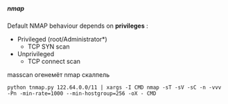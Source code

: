 ##### nmap
Default NMAP behaviour depends on **privileges** :
- Privileged (root/Administrator*)
  - TCP SYN scan
- Unprivileged
  - TCP connect scan  

masscan огенемёт
nmap скалпель

``` python tnmap.py 122.64.0.0/11 | xargs -I CMD nmap -sT -sV -sC -n -vvv -Pn -min-rate=1000 --min-hostgroup=256 -oX - CMD ```
